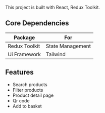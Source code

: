 This project is built with React, Redux Toolkit.

## Core Dependencies

| Package       | For              |
| ------------- | ---------------- |
| Redux Toolkit | State Management |
| Ui Framework  | Tailwind         |

## Features

- Search products
- Filter products
- Product detail page
- Qr code
- Add to basket

